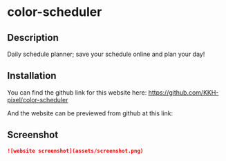 # color-scheduler

## Description

Daily schedule planner; save your schedule online and plan your day!

## Installation
You can find the github link for this website here:
https://github.com/KKH-pixel/color-scheduler

And the website can be previewed from github at this link:


## Screenshot
```md
![website screenshot](assets/screenshot.png)
```